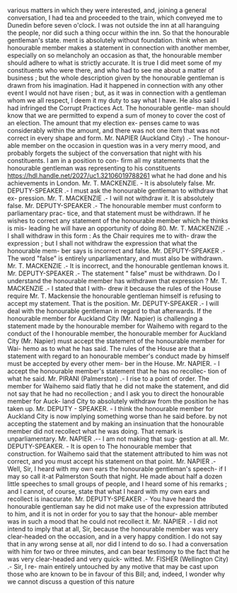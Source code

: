 various matters in which they were interested, and, joining a general conversation, I had tea and proceeded to the train, which conveyed me to Dunedin before seven o'clock. I was not outside the inn at all haranguing the people, nor did such a thing occur within the inn. So that the honourable gentleman's state. ment is absolutely without foundation. think when an honourable member makes a statement in connection with another member, especially on so melancholy an occasion as that, the honourable member should adhere to what is strictly accurate. It is true I did meet some of my constituents who were there, and who had to see me about a matter of business ; but the whole description given by the honourable gentleman is drawn from his imagination. Had it happened in connection with any other event I would not have risen ; but, as it was in connection with a gentleman whom we all respect, I deem it my duty to say what I have. He also said I had infringed the Corrupt Practices Act. The honourable gentle- man should know that we are permitted to expend a sum of money to cover the cost of an election. The amount that my election ex- penses came to was considerably within the amount, and there was not one item that was not correct in every shape and form. Mr. NAPIER (Auckland City) .- The honour- able member on the occasion in question was in a very merry mood, and probably forgets the subject of the conversation that night with his constituents. I am in a position to con- firm all my statements that the honourable gentleman was representing to his constituents https://hdl.handle.net/2027/uc1.32106019788261 what he had done and his achievements in London. Mr. T. MACKENZIE. - It is absolutely false. Mr. DEPUTY-SPEAKER .- I must ask the honourable gentleman to withdraw that ex- pression. Mr. T. MACKENZIE .- I will not withdraw it. It is absolutely false. Mr. DEPUTY-SPEAKER .- The honourable member must conform to parliamentary prac- tice, and that statement must be withdrawn. If he wishes to correct any statement of the honourable member which he thinks is mis- leading he will have an opportunity of doing 80. Mr. T. MACKENZIE .- I shall withdraw in this form : As the Chair requires me to with- draw the expression ; but I shall not withdraw the expression that what the honourable mem- ber says is incorrect and false. Mr. DEPUTY-SPEAKER .- The word "false" is entirely unparliamentary, and must also be withdrawn. Mr. T. MACKENZIE .- It is incorrect, and the honourable gentleman knows it. Mr. DEPUTY-SPEAKER .- The statement " false" must be withdrawn. Do I understand the honourable member has withdrawn that expression ? Mr. T. MACKENZIE .- I stated that I with- drew it because the rules of the House require Mr. T. Mackensie the honourable gentleman himself is refusing to accept my statement. That is the position. Mr. DEPUTY-SPEAKER .- I will deal with the honourable gentleman in regard to that afterwards. If the honourable member for Auckland City (Mr. Napier) is challenging a statement made by the honourable member for Waihemo with regard to the conduct of the I honourable member, the honourable member for Auckland City (Mr. Napier) must accept the statement of the honourable member for Wai- hemo as to what he has said. The rules of the House are that a statement with regard to an honourable member's conduct made by himself must be accepted by every other mem- ber in the House. Mr. NAPIER. - I accept the honourable member's statement that he has no recollec- tion of what he said. Mr. PIRANI (Palmerston) .- I rise to a point of order. The member for Waihemo said flatly that he did not make the statement, and did not say that he had no recollection ; and I ask you to direct the honourable member for Auck- land City to absolutely withdraw from the position he has taken up. Mr. DEPUTY - SPEAKER. - I think the honourable member for Auckland City is now implying something worse than he said before. by not accepting the statement and by making an insinuation that the honourable member did not recollect what he was doing. That remark is unparliamentary. Mr. NAPIER .-- I am not making that sug- gestion at all. Mr. DEPUTY-SPEAKER. - It is open to The honourable member that construction. for Waihemo said that the statement attributed to him was not correct, and you must accept his statement on that point. Mr. NAPIER .- Well, Sir, I heard with my own ears the honourable gentleman's speech- if I may so call it-at Palmerston South that night. He made about half a dozen little speeches to small groups of people, and I heard some of his remarks ; and I cannot, of course, state that what I heard with my own ears and recollect is inaccurate. Mr. DEPUTY-SPEAKER .- You have heard the honourable gentleman say he did not make use of the expression attributed to him, and it is not in order for you to say that the honour- able member was in such a mood that he could not recollect it. Mr. NAPIER .- I did not intend to imply that at all, Sir, because the honourable member was very clear-headed on the occasion, and in a very happy condition. I do not say that in any wrong sense at all, nor did I intend to do so. I had a conversation with him for two or three minutes, and can bear testimony to the fact that he was very clear-headed and very quick- witted. Mr. FISHER (Wellington City) .- Sir, I re- main entirely untouched by any motive that may be cast upon those who are known to be in favour of this Bill; and, indeed, I wonder why we cannot discuss a question of this nature 